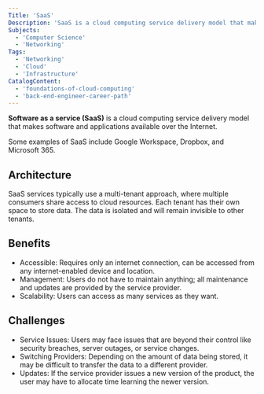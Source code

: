 ```yaml
---
Title: 'SaaS'
Description: 'SaaS is a cloud computing service delivery model that makes software and applications available over the internet.'
Subjects:
  - 'Computer Science'
  - 'Networking'
Tags:
  - 'Networking'
  - 'Cloud'
  - 'Infrastructure'
CatalogContent:
  - 'foundations-of-cloud-computing'
  - 'back-end-engineer-career-path'
---
```


**Software as a service (SaaS)** is a cloud computing service delivery model that makes software and applications available over the Internet.

Some examples of SaaS include Google Workspace, Dropbox, and Microsoft 365.

## Architecture

SaaS services typically use a multi-tenant approach, where multiple consumers share access to cloud resources. Each tenant has their own space to store data. The data is isolated and will remain invisible to other tenants.

## Benefits

- Accessible: Requires only an internet connection, can be accessed from any internet-enabled device and location.
- Management: Users do not have to maintain anything; all maintenance and updates are provided by the service provider.
- Scalability: Users can access as many services as they want.

## Challenges

- Service Issues: Users may face issues that are beyond their control like security breaches, server outages, or service changes.
- Switching Providers: Depending on the amount of data being stored, it may be difficult to transfer the data to a different provider.
- Updates: If the service provider issues a new version of the product, the user may have to allocate time learning the newer version.
